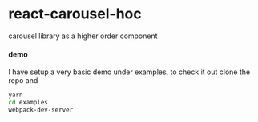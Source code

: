 # react-carousel-hoc

carousel library as a higher order component

#### demo
I have setup a very basic demo under examples, to check it out clone the repo and
``` bash
yarn
cd examples
webpack-dev-server
```
